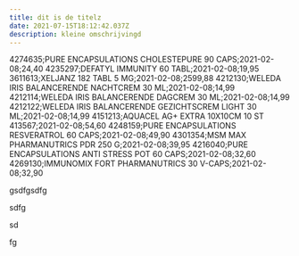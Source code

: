 ```yaml
---
title: dit is de titelz
date: 2021-07-15T18:12:42.037Z
description: kleine omschrijvingd
---
```

4274635;PURE ENCAPSULATIONS CHOLESTEPURE 90 CAPS;2021-02-08;24,40
4235297;DEFATYL IMMUNITY 60 TABL;2021-02-08;19,95
3611613;XELJANZ 182 TABL 5 MG;2021-02-08;2599,88
4212130;WELEDA IRIS BALANCERENDE NACHTCREM 30 ML;2021-02-08;14,99
4212114;WELEDA IRIS BALANCERENDE DAGCREM 30 ML;2021-02-08;14,99
4212122;WELEDA IRIS BALANCERENDE GEZICHTSCREM LIGHT 30 ML;2021-02-08;14,99
4151213;AQUACEL AG+ EXTRA 10X10CM 10 ST 413567;2021-02-08;54,60
4248159;PURE ENCAPSULATIONS RESVERATROL 60 CAPS;2021-02-08;49,90
4301354;MSM MAX PHARMANUTRICS PDR 250 G;2021-02-08;39,95
4216040;PURE ENCAPSULATIONS ANTI STRESS POT 60 CAPS;2021-02-08;32,60
4269130;IMMUNOMIX FORT PHARMANUTRICS 30 V-CAPS;2021-02-08;32,90

gsdfgsdfg

sdfg

sd

fg